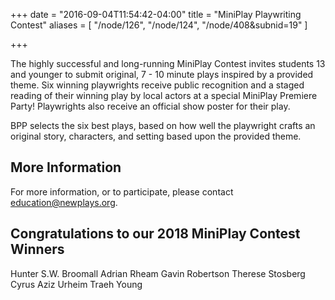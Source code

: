 +++
date = "2016-09-04T11:54:42-04:00"
title = "MiniPlay Playwriting Contest"
aliases = [
    "/node/126",
    "/node/124",
    "/node/408&subnid=19"
]

+++

The highly successful and long-running MiniPlay Contest invites students 13 and younger to submit original, 7 - 10 minute plays inspired by a provided theme. Six winning playwrights receive public recognition and a staged reading of their winning play by local actors at a special MiniPlay Premiere Party! Playwrights also receive an official show poster for their play.

BPP selects the six best plays, based on how well the playwright crafts an original story, characters, and setting based upon the provided theme.

## More Information

For more information, or to participate, please contact <education@newplays.org>.

## Congratulations to our 2018 MiniPlay Contest Winners

Hunter S.W. Broomall
Adrian Rheam
Gavin Robertson
Therese Stosberg
Cyrus Aziz Urheim
Traeh Young  

